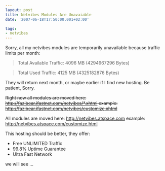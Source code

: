 ```yaml
---
layout: post
title: Netvibes Modules Are Unavaiable
date: '2007-06-18T17:50:00.001+02:00'

tags:
- netvibes
---
```


Sorry, all my netvibes modules are temporarily unavailable because traffic limits per month:

>Total Available Traffic: 4096 MB (4294967296 Bytes)

>Total Used Traffic:  4125 MB (4325182876 Bytes)

They will return next month, or maybe earlier if I find new hosting.
Be patient, Sorry.

<del>Right now all modules are moved here: http://fazibear.ifastnet.com/netvibes/*.xhtml example: <a href="http://fazibear.ifastnet.com/netvibes/customize.xhtml">http://fazibear.ifastnet.com/netvibes/customize.xhtml</a></del>
  
All modules are moved here: <a href="http://netvibes.atspace.com/">http://netvibes.atspace.com</a> example: <a href="http://netvibes.atspace.com/customize.html">http://netvibes.atspace.com/customize.html</a>

This hosting should be better, they offer:

- Free UNLIMITED Traffic
- 99.8% Uptime Guarantee
- Ultra Fast Network

we will see ...